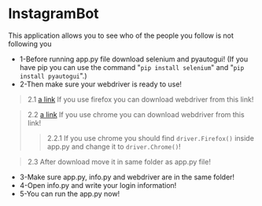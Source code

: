 # InstagramBot

This application allows you to see who of the people you follow is not following you

- 1-Before running app.py file download selenium and pyautogui! (If you have pip you can use the command "```pip install selenium```" and "```pip install pyautogui```".)
- 2-Then make sure your webdriver is ready to use! 
>2.1 [a link](https://github.com/mozilla/geckodriver/releases) If you use firefox you can download webdriver from this link!

>2.2 [a link](https://sites.google.com/a/chromium.org/chromedriver/downloads) If you use chrome you can download webdriver from this link!
>>2.2.1 If you use chrome you should find ```driver.Firefox()``` inside app.py and change it to ```driver.Chrome()```!

>2.3 After download move it in same folder as app.py file!
- 3-Make sure app.py, info.py and webdriver are in the same folder!
- 4-Open info.py and write your login information!
- 5-You can run the app.py now!
